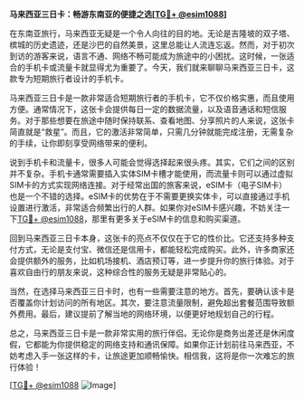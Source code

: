 **马来西亚三日卡：畅游东南亚的便捷之选[[TG💪+ @esim1088](https://t.me/s/esim1088)]**

在东南亚旅行，马来西亚无疑是一个令人向往的目的地。无论是吉隆坡的双子塔、槟城的历史遗迹，还是沙巴的自然美景，这里总能让人流连忘返。然而，对于初次到访的游客来说，语言不通、网络不畅可能成为旅途中的小困扰。这时候，一张适合的手机卡或流量卡就显得尤为重要了。今天，我们就来聊聊马来西亚三日卡，这款专为短期旅行者设计的手机卡。

马来西亚三日卡是一款非常适合短期旅行者的手机卡，它不仅价格实惠，而且使用方便。通常情况下，这张卡会提供每日一定的数据流量，以及语音通话和短信服务。对于那些想要在旅途中随时保持联系、查看地图、分享照片的人来说，这张卡简直就是“救星”。而且，它的激活非常简单，只需几分钟就能完成注册，无需复杂的手续，让你即刻享受网络带来的便利。

说到手机卡和流量卡，很多人可能会觉得选择起来很头疼。其实，它们之间的区别并不复杂。手机卡通常需要插入实体SIM卡槽才能使用，而流量卡则可以通过虚拟SIM卡的方式实现网络连接。对于经常出国的旅客来说，eSIM卡（电子SIM卡）也是一个不错的选择。eSIM卡的优势在于不需要更换实体卡，可以直接通过手机设置进行激活，非常适合频繁出行的人群。如果你对eSIM卡感兴趣，不妨关注一下[TG💪+ @esim1088](https://t.me/s/esim1088)，那里有更多关于eSIM卡的信息和购买渠道。

回到马来西亚三日卡本身，这张卡的亮点不仅仅在于它的性价比。它还支持多种支付方式，无论是支付宝、微信还是信用卡，都能轻松完成购买。此外，许多商家还会提供额外的服务，比如机场接机、酒店预订等，进一步提升你的旅行体验。对于喜欢自由行的朋友来说，这种综合性的服务无疑是非常贴心的。

当然，在选择马来西亚三日卡时，也有一些需要注意的地方。首先，要确认该卡是否覆盖你计划访问的所有地区。其次，要注意流量限制，避免超出套餐范围导致额外费用。最后，建议提前了解当地的网络环境，以便更好地规划自己的行程。

总之，马来西亚三日卡是一款非常实用的旅行伴侣。无论你是商务出差还是休闲度假，它都能为你提供稳定的网络支持和通讯保障。如果你正计划前往马来西亚，不妨考虑入手一张这样的卡，让旅途更加顺畅愉快。相信我，这将是你一次难忘的旅行体验！

[[TG💪+ @esim1088](https://t.me/s/esim1088) ![Image](https://i.postimg.cc/4NQfJmqS/Snipaste-2025-05-13-00-14-12.png)]